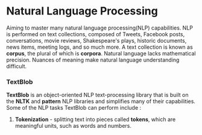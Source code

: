 # Natural Language Processing

Aiming to master many natural language processing(NLP) capabilities. NLP is performed on text collections, composed of Tweets, Facebook posts, conversations, movie reviews, Shakespeare's plays, historic documents, news items, meeting logs, and so much more. A text collection is known as **corpus**, the plural of which is **corpora**.
Natural language lacks mathematical precision. Nuances of meaning make natural language understanding difficult.

### TextBlob

**TextBlob** is an object-oriented NLP text-processing library that is built on the **NLTK** and **pattern** NLP libraries and simplifies many of their capabilities. Some of the NLP tasks TextBlob can perform include : 
1. **Tokenization** - splitting text into pieces called **tokens**, which are meaningful units, such as words and numbers.


